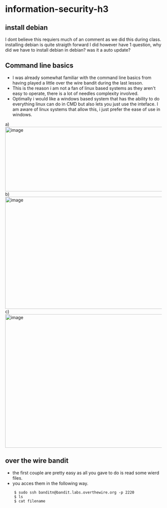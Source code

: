 # information-security-h3
## install debian
I dont believe this requiers much of an comment as we did this during class. installing debian is quite straigth forward
I did however have 1 question, why did we have to install debian in debian? was it a auto update?

## Command line basics
* I was already somewhat familiar with the command line basics from having played a little over the wire bandit during the last lesson.
* This is the reason i am not a fan of linux based systems as they aren't easy to operate, there is a lot of needles complexity involved.
* Optimally i would like a windows based system that has the ability to do everything  linux can do in CMD but also lets you just use the inteface. I am aware of linux systems that allow this, i just prefer the ease of use in windows.

a) <img width="1141" height="208" alt="image" src="https://github.com/user-attachments/assets/1c969efa-ec2e-46dc-b555-d585d0fef35f" />
b) <img width="1121" height="361" alt="image" src="https://github.com/user-attachments/assets/0d667d45-ada8-44c3-9611-8b3e3bc27511" />
c) <img width="1116" height="430" alt="image" src="https://github.com/user-attachments/assets/b256e8b0-98c9-4ba2-b0a2-f25d2f0ba33a" />

## over the wire bandit
* the first couple are pretty easy as all you gave to do is read some wierd files.
* you acces them in the following way.
```
    $ sudo ssh banditn@bandit.labs.overthewire.org -p 2220
    $ ls
    $ cat filename 
```

